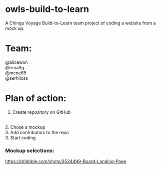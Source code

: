 # owls-build-to-learn
A Chingu Voyage Build-to-Learn team project of coding a website from a mock up.

# Team:
@alicewon
<br>
@irmattg
<br>
@mcne65
<br>
@serhiicss

# Plan of action:
1. Create repository on GitHub
<br>
2. Chose a mockup
<br>
3. Add contributors to the repo
<br>
3. Start coding

### Mockup selections:
https://dribbble.com/shots/3534499-Board-Landing-Page



